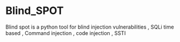 # Blind_SPOT
Blind spot is a python tool for blind injection vulnerabilities , SQLi time based , Command injection , code injection , SSTI
